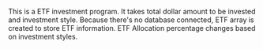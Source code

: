 This is a ETF investment program. It takes total dollar amount to be invested and investment style. 
Because there's no database connected, ETF array is created to store ETF information.
ETF Allocation percentage changes based on investment styles. 



